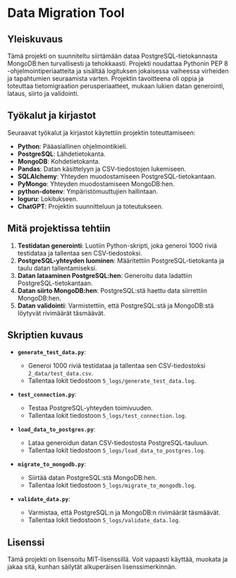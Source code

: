 # Data Migration Tool

## Yleiskuvaus
Tämä projekti on suunniteltu siirtämään dataa PostgreSQL-tietokannasta MongoDB:hen turvallisesti ja tehokkaasti. Projekti noudattaa Pythonin PEP 8 -ohjelmointiperiaatteita ja sisältää logituksen jokaisessa vaiheessa virheiden ja tapahtumien seuraamista varten. Projektin tavoitteena oli oppia ja toteuttaa tietomigraation perusperiaatteet, mukaan lukien datan generointi, lataus, siirto ja validointi.


## Työkalut ja kirjastot
Seuraavat työkalut ja kirjastot käytettiin projektin toteuttamiseen:

- **Python**: Pääasiallinen ohjelmointikieli.
- **PostgreSQL**: Lähdetietokanta.
- **MongoDB**: Kohdetietokanta.
- **Pandas**: Datan käsittelyyn ja CSV-tiedostojen lukemiseen.
- **SQLAlchemy**: Yhteyden muodostamiseen PostgreSQL-tietokantaan.
- **PyMongo**: Yhteyden muodostamiseen MongoDB:hen.
- **python-dotenv**: Ympäristömuuttujien hallintaan.
- **loguru**: Lokitukseen.
- **ChatGPT**: Projektin suunnitteluun ja toteutukseen.

## Mitä projektissa tehtiin
1. **Testidatan generointi**: Luotiin Python-skripti, joka generoi 1000 riviä testidataa ja tallentaa sen CSV-tiedostoksi.
2. **PostgreSQL-yhteyden luominen**: Määritettiin PostgreSQL-tietokanta ja taulu datan tallentamiseksi.
3. **Datan lataaminen PostgreSQL:hen**: Generoitu data ladattiin PostgreSQL-tietokantaan.
4. **Datan siirto MongoDB:hen**: PostgreSQL:stä haettu data siirrettiin MongoDB:hen.
5. **Datan validointi**: Varmistettiin, että PostgreSQL:stä ja MongoDB:stä löytyvät rivimäärät täsmäävät.

## Skriptien kuvaus

- **`generate_test_data.py`**:
  - Generoi 1000 riviä testidataa ja tallentaa sen CSV-tiedostoksi `2_data/test_data.csv`.
  - Tallentaa lokit tiedostoon `5_logs/generate_test_data.log`.

- **`test_connection.py`**:
  - Testaa PostgreSQL-yhteyden toimivuuden.
  - Tallentaa lokit tiedostoon `5_logs/test_connection.log`.

- **`load_data_to_postgres.py`**:
  - Lataa generoidun datan CSV-tiedostosta PostgreSQL-tauluun.
  - Tallentaa lokit tiedostoon `5_logs/load_data_to_postgres.log`.

- **`migrate_to_mongodb.py`**:
  - Siirtää datan PostgreSQL:stä MongoDB:hen.
  - Tallentaa lokit tiedostoon `5_logs/migrate_to_mongodb.log`.

- **`validate_data.py`**:
  - Varmistaa, että PostgreSQL:n ja MongoDB:n rivimäärät täsmäävät.
  - Tallentaa lokit tiedostoon `5_logs/validate_data.log`.

## Lisenssi
Tämä projekti on lisensoitu MIT-lisenssillä. Voit vapaasti käyttää, muokata ja jakaa sitä, kunhan säilytät alkuperäisen lisenssimerkinnän.
